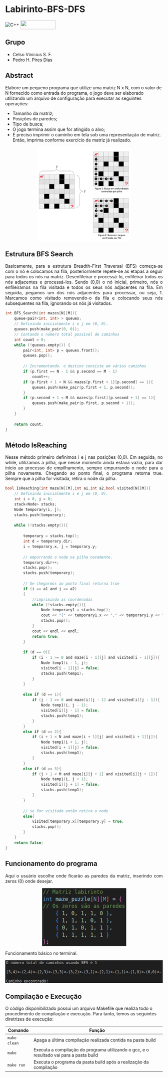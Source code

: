 # Labirinto-BFS-DFS

<div style="display: inline-block;">
<img align="center" alt="C++" src="https://img.shields.io/badge/C%2B%2B-00599C?style=for-the-badge&logo=c%2B%2B&logoColor=white" />
<img align="center" height="28px" width="112px" src="https://img.shields.io/badge/Made%20for-VSCode-1f425f.svg"/> 
</a> 
</div>

<p> </p>
<p> </p>

## Grupo
- Celso Vinícius S. F.
- Pedro H. Pires Dias

## Abstract

Elabore um pequeno programa que utilize uma matriz N x N, com o valor de N fornecido como entrada do programa, o jogo deve ser elaborado utilizando um arquivo de configuração para executar as seguintes operações:
- Tamanho da matriz; 
- Posições de paredes; 
- Tipo de busca;
- O jogo termina assim que for atingido o alvo;
- É preciso imprimir o caminho em tela sob uma representação de matriz. Então, imprima conforme exercício de matriz já realizado.

<!--
Perguntas:
- Para diferentes tamanhos de matriz e posicionamento de paredes, há predominância de um dos dois algorismos em termos de casas caminhadas e tempo de execução?
- Um dos dois algoritmos consegue encontrar o melhor caminho, ou seja, o com menor número de passos?
-->

<p align="center">
	<img align="center" height="300px" width="300px" src="imgs/labirinto.png"/> 
</p>

## Estrutura BFS Search
<p align="justify">
Basicamente, para a estrutura Breadth-First Traversal (BFS) começa-se com o nó e colocamos na fila, posteriormente repete-se as etapas a seguir para todos os nós na matriz. Desenfileirar e processá-lo, enfileirar todos os nós adjacentes e processá-los. Sendo (0,0) o nó inicial, primeiro, nós o enfileiramos na fila visitada e todos os seus nós adjacentes na fila. Em seguida, pegamos um dos nós adjacentes para processar, ou seja, 1. Marcamos como visitado removendo-o da fila e colocando seus nós subsequentes na fila, ignorando os nós já visitados.
</p>

```c
int BFS_Search(int mazes[N][M]){
    queue<pair<int, int> > queues;
    // Definindo inicialmente i e j em (0, 0).
    queues.push(make_pair(0, 0));
    // Contando o número total possível de caminhos
    int count = 0;
    while (!queues.empty()) {
        pair<int, int> p = queues.front();
        queues.pop();

        // Incrementando. o destino consiste em vários caminhos
        if (p.first == N - 1 && p.second == M - 1)
            count++;
        if (p.first + 1 < N && mazes[p.first + 1][p.second] == 1){
            queues.push(make_pair(p.first + 1, p.second));
        }
        if (p.second + 1 < M && mazes[p.first][p.second + 1] == 1){
            queues.push(make_pair(p.first, p.second + 1));
        }
    }

    return count;
}           
```

## Método IsReaching
<p align="justify">
Nesse método primeiro definimos i e j nas posições (0,0). Em seguida, no while, utilizamos a pilha, que nesse momento ainda estava vazia, para dar início ao processo de empilhamento, sempre empurrando o node para a pilha novamente. Chegando ao ponto final, o programa retorna true. Sempre que a pilha for visitada, retira o node da pilha. 
</p>

```c
bool IsReaching(int maze[N][M],int a1,int a2,bool visited[N][M]){
    // Definindo inicialmente i e j em (0, 0).
    int i = 0, j = 0;
    stack<Node> stacks;
    Node temporary(i, j);
    stacks.push(temporary);

    while (!stacks.empty()){

        temporary = stacks.top();
        int d = temporary.dir;
        i = temporary.x, j = temporary.y;

        // empurrando o node na pilha novamente.
        temporary.dir++;
        stacks.pop();
        stacks.push(temporary);

        // Se chegarmos ao ponto final retorna true
        if (i == a1 and j == a2)
        {
            //imprimindo as coordenadas
            while (!stacks.empty()){
                Node temporary1 = stacks.top();
                cout << "(" << temporary1.x << "," << temporary1.y << ")->";
                stacks.pop();
            }
            cout << endl << endl;
            return true;
        }

        if (d == 0){
            if (i - 1 >= 0 and maze[i - 1][j] and visited[i - 1][j]){
                Node temp1(i - 1, j);
                visited[i - 1][j] = false;
                stacks.push(temp1);
            }
        }

        else if (d == 1){
            if (j - 1 >= 0 and maze[i][j - 1] and visited[i][j - 1]){
                Node temp1(i, j - 1);
                visited[i][j - 1] = false;
                stacks.push(temp1);
            }
        }
        else if (d == 2){
            if (i + 1 < N and maze[i + 1][j] and visited[i + 1][j]){
                Node temp1(i + 1, j);
                visited[i + 1][j] = false;
                stacks.push(temp1);
            }
        }
        else if (d == 3){
            if (j + 1 < M and maze[i][j + 1] and visited[i][j + 1]){
                Node temp1(i, j + 1);
                visited[i][j + 1] = false;
                stacks.push(temp1);
            }
        }

        // se for visitado então retira o node
        else{
            visited[temporary.x][temporary.y] = true;
            stacks.pop();
        }
    }
    return false;
}         
```

## Funcionamento do programa

<p align="justify">	
	Aqui o usuário escolhe onde ficarão as paredes da matriz, inserindo com zeros (0) onde desejar.
</p>
<p align="center">
<img align="center" src="imgs/matriz.png"/> 
</p>
	
<p align="justify">	
	Funcionamento básico no terminal.
</p>
	
<p align="center">
<img align="center" src="imgs/funcionamento.png"/> 
</p>

## Compilação e Execução

O código disponibilizado possui um arquivo Makefile que realiza todo o procedimento de compilação e execução. Para tanto, temos as seguintes diretrizes de execução:


| Comando                |  Função                                                                                           |                     
| -----------------------| ------------------------------------------------------------------------------------------------- |
|  `make clean`          | Apaga a última compilação realizada contida na pasta build                                        |
|  `make`                | Executa a compilação do programa utilizando o gcc, e o resultado vai para a pasta build           |
|  `make run`            | Executa o programa da pasta build após a realização da compilação                                 |


